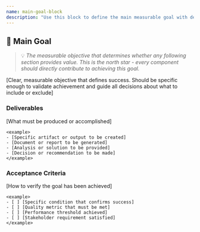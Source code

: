 ```yaml
---
name: main-goal-block
description: "Use this block to define the main measurable goal with deliverables and acceptance criteria that determines whether any following section provides value."
---
```

## 🎯 Main Goal
> 💡 *The measurable objective that determines whether any following section provides value. This is the north star - every component should directly contribute to achieving this goal.*

[Clear, measurable objective that defines success. Should be specific enough to validate achievement and guide all decisions about what to include or exclude]

### Deliverables
[What must be produced or accomplished]

```
<example>
- [Specific artifact or output to be created]
- [Document or report to be generated]
- [Analysis or solution to be provided]
- [Decision or recommendation to be made]
</example>
```

### Acceptance Criteria
[How to verify the goal has been achieved]

```
<example>
- [ ] [Specific condition that confirms success]
- [ ] [Quality metric that must be met]
- [ ] [Performance threshold achieved]
- [ ] [Stakeholder requirement satisfied]
</example>
```
